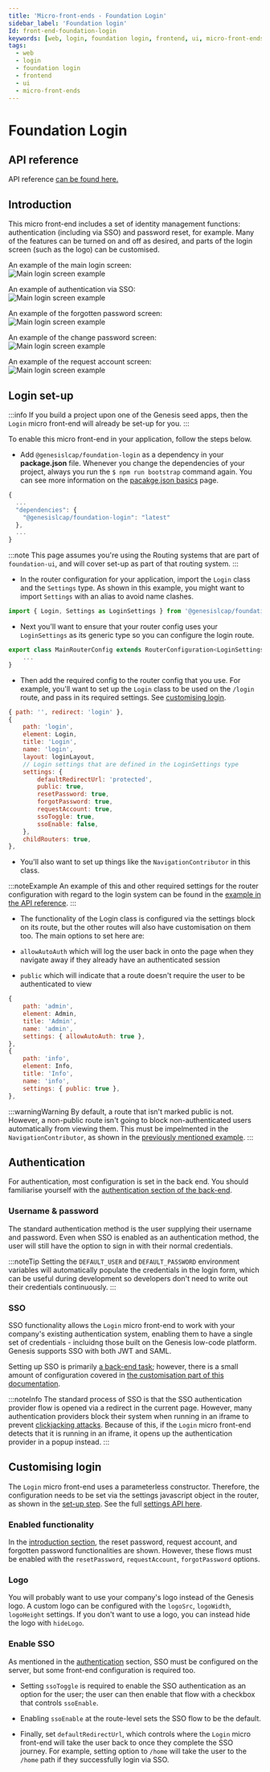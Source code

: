 ```yaml
---
title: 'Micro-front-ends - Foundation Login'
sidebar_label: 'Foundation login'
Id: front-end-foundation-login
keywords: [web, login, foundation login, frontend, ui, micro-front-ends]
tags:
  - web
  - login
  - foundation login
  - frontend
  - ui
  - micro-front-ends
---
```


# Foundation Login

## API reference

API reference [can be found here.](../foundation-login_apiref/)

## Introduction

This micro front-end includes a set of identity management functions: authentication (including via SSO) and password reset, for example. Many of the features can be turned on and off as desired, and parts of the login screen (such as the logo) can be customised.

An example of the main login screen: <br/>
![Main login screen example](/img/foundation-login_login-standard.png)

An example of authentication via SSO: <br/>
![Main login screen example](/img/foundation-login_login-sso.png)

An example of the forgotten password screen: <br/>
![Main login screen example](/img/foundation-login_forgotten-password.png)

An example of the change password screen: <br/>
![Main login screen example](/img/foundation-login_change-password.png)

An example of the request account screen: <br/>
![Main login screen example](/img/foundation-login_request-account.png)

## Login set-up

:::info
If you build a project upon one of the Genesis seed apps, then the `Login` micro front-end will already be set-up for you.
:::

To enable this micro front-end in your application, follow the steps below.

- Add `@genesislcap/foundation-login` as a dependency in your **package.json** file. Whenever you change the dependencies of your project, always you run the `$ npm run bootstrap` command again. You can see more information on the [pacakge.json basics](../01_basics/04_package-json-basics.mdx) page.

```javascript
{
  ...
  "dependencies": {
    "@genesislcap/foundation-login": "latest"
  },
  ...
}
```

:::note
This page assumes you're using the Routing systems that are part of `foundation-ui`, and will cover set-up as part of that routing system.
:::

- In the router configuration for your application, import the `Login` class and the `Settings` type. As shown in this example, you might want to import `Settings` with an alias to avoid name clashes.

```javascript
import { Login, Settings as LoginSettings } from '@genesislcap/foundation-login';
```

- Next you'll want to ensure that your router config uses your `LoginSettings` as its generic type so you can configure the login route.
```javascript
export class MainRouterConfig extends RouterConfiguration<LoginSettings> {
	...
}
```

- Then add the required config to the router config that you use. For example, you'll want to set up the `Login` class to be used on the `/login` route, and pass in its required settings. See [customising login](#customising-login).
```javascript
{ path: '', redirect: 'login' },
{
	path: 'login',
	element: Login,
	title: 'Login',
	name: 'login',
	layout: loginLayout,
	// Login settings that are defined in the LoginSettings type
	settings: {
		defaultRedirectUrl: 'protected',
		public: true,
		resetPassword: true,
		forgotPassword: true,
		requestAccount: true,
		ssoToggle: true,
		ssoEnable: false,
	},
	childRouters: true,
},
```

- You'll also want to set up things like the `NavigationContributor` in this class.

:::noteExample
An example of this and other required settings for the router configuration with regard to the login system can be found in the [example in the API reference](../foundation-login_apiref/foundation-login.login/#example).
:::

- The functionality of the Login class is configured via the settings block on its route, but the other routes will also have customisation on them too. The main options to set here are:

- `allowAutoAuth` which will log the user back in onto the page when they navigate away if they already have an authenticated session
- `public` which will indicate that a route doesn't require the user to be authenticated to view

```javascript
{
	path: 'admin',
	element: Admin,
	title: 'Admin',
	name: 'admin',
	settings: { allowAutoAuth: true },
},
{
	path: 'info',
	element: Info,
	title: 'Info',
	name: 'info',
	settings: { public: true },
},
```

:::warningWarning
By default, a route that isn't marked public is not. However, a non-public route isn't going to block non-authenticated users automatically from viewing them. This must be impelmented in the `NavigationContributor`, as shown in the [previously mentioned example](../foundation-login_apiref/foundation-login.login/#example).
:::

## Authentication

For authentication, most configuration is set in the back end. You should familiarise yourself with the [authentication section of the back-end](docs/03_server/05_access-control/01_introduction.md).

### Username & password

The standard authentication method is the user supplying their username and password. Even when SSO is enabled as an authentication method, the user will still have the option to sign in with their normal credentials.

:::noteTip
Setting the `DEFAULT_USER` and `DEFAULT_PASSWORD` environment variables will automatically populate the credentials in the login form, which can be useful during development so developers don't need to write out their credentials continuously.
:::

### SSO

SSO functionality allows the `Login` micro front-end to work with your company's existing authentication system, enabling them to have a single set of credentials - incluidng those built on the Genesis low-code platform. Genesis supports SSO with both JWT and SAML.

Setting up SSO is primarily [a back-end task](docs/03_server/05_access-control/04_sso_authentication.md); however, there is a small amount of configuration covered in [the customisation part of this documentation](#enable-sso).

:::noteInfo
The standard process of SSO is that the SSO authentication provider flow is opened via a redirect in the current page. However, many authentication providers block their system when running in an iframe to prevent [clickjacking attacks](https://owasp.org/www-community/attacks/Clickjacking). Because of this, if the `Login` micro front-end detects that it is running in an iframe, it opens up the authentication provider in a popup instead.
:::

## Customising login

The `Login` micro front-end uses a parameterless constructor. Therefore, the configuration needs to be set via the settings javascript object in the router, as shown in the [set-up step](#login-set-up). See the full [settings API here](../foundation-login_apiref/foundation-login.settings/#remarks).

### Enabled functionality

In the [introduction section](#introduction), the reset password, request account, and forgotten password functionalities are shown. However, these flows must be enabled with the `resetPassword`, `requestAccount`, `forgotPassword` options.

### Logo

You will probably want to use your company's logo instead of the Genesis logo. A custom logo can be configured with the `logoSrc`, `logoWidth`, `logoHeight` settings. If you don't want to use a logo, you can instead hide the logo with `hideLogo`.

### Enable SSO

As mentioned in the [authentication](#sso) section, SSO must be configured on the server, but some front-end configuration is required too. 

- Setting `ssoToggle` is required to enable the SSO authentication as an option for the user; the user can then enable that flow with a checkbox that controls `ssoEnable`. 
- Enabling `ssoEnable` at the route-level sets the SSO flow to be the default.

- Finally, set `defaultRedirectUrl`, which controls where the `Login` micro front-end will take the user back to once they complete the SSO journey. For example, setting option to `/home` will take the user to the `/home` path if they successfully login via SSO.

